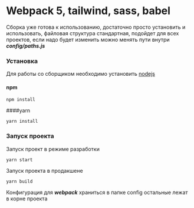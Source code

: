 # Webpack 5, tailwind, sass, babel
Сборка уже готова к использованию, достаточно просто установить и использовать,
файловая структура стандартная, подойдет для всех проектов, если надо будет изменить можно менять пути внутри
***config/paths.js***

### Установка
Для работы со сборщиком необходимо установить [nodejs](https://nodejs.org/en/)

#### npm
```
npm install
```
####yarn
```
yarn install
```

### Запуск проекта

Запуск проект в режиме разработки
```
yarn start
```
Запуск проекта в продакшене
```
yarn build
```

Конфигурация для ***webpack*** храниться в папке config остальные лежат в корне проекта